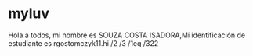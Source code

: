 # myluv
Hola a todos, mi nombre es SOUZA COSTA ISADORA,Mi identificación de estudiante es rgostomczyk11.hi
/2
/3
/1eq
/322
